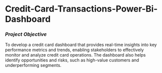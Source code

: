 # Credit-Card-Transactions-Power-Bi-Dashboard

### *Project Objective*
To develop a credit card dashboard that provides real-time insights into key performance metrics and trends, enabling stakeholders to effectively monitor and analyze credit card operations. The dashboard also helps identify opportunities and risks, such as high-value customers and underperforming segments.
